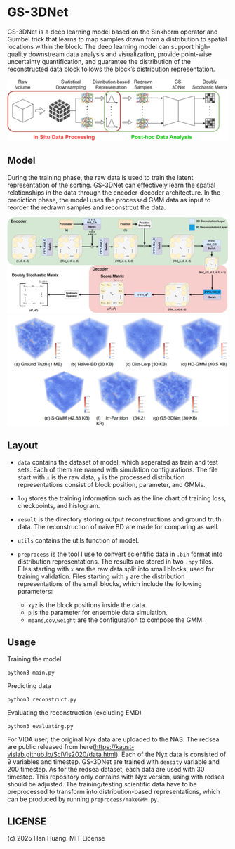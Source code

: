 # GS-3DNet
GS-3DNet is a deep learning model based on the Sinkhorm operator and Gumbel trick that learns to map samples drawn from a distribution to spatial locations within the block. The deep learning model can support high-quality downstream data analysis and visualization, provide point-wise
uncertainty quantification, and guarantee the distribution of the reconstructed data block follows the block’s distribution representation.

![model](./docs/img/pipeline.png)

## Model
During the training phase, the raw data is used to train the latent representation of the sorting. GS-3DNet can effectively learn the spatial relationships in the data through the encoder-decoder architecture. In the prediction phase, the model uses the processed GMM data as input to reorder the redrawn samples and reconstrcut the data.

![model](./docs/img/model%20overview.png)
![model](./docs/img/compare.png)

## Layout
- `data` contains the dataset of model, which seperated as train and test sets. Each of them are named with simulation configurations. The file start with `x` is the raw data, `y` is the processed distribution representations consist of block position, parameter, and GMMs.

- `log` stores the training information such as the line chart of training loss, checkpoints, and histogram.

- `result` is the directory storing output reconstructions and ground truth data. The reconstruction of naive BD are made for comparing as well.

- `utils` contains the utils function of model.

- `preprocess` is the tool I use to convert scientific data in `.bin` format into distribution representations. The results are stored in two `.npy` files. Files starting with `x` are the raw data split into small blocks, used for training validation. Files starting with `y` are the distribution representations of the small blocks, which include the following parameters:
  - `xyz` is the block positions inside the data.
  - `p` is the parameter for ensemble data simulation.
  - `means`,`cov`,`weight` are the configuration to compose the GMM.

## Usage
Training the model
```
python3 main.py
```

Predicting data
```
python3 reconstruct.py
```

Evaluating the reconstruction (excluding EMD)
```
python3 evaluating.py
```

For VIDA user, the original Nyx data are uploaded to the NAS. The redsea are public released from here(https://kaust-vislab.github.io/SciVis2020/data.html). Each of the Nyx data is consisted of 9 variables and timestep. GS-3DNet are trained with `density` variable and 200 timestep. As for the redsea dataset, each data are used with 30 timestep. This repository only contains with Nyx version, using with redsea should be adjusted. The training/testing scientific data have to be preprocessed to transform into distribution-based representations, which can be produced by running `preprocess/makeGMM.py`.

## LICENSE
(c) 2025 Han Huang. MIT License
